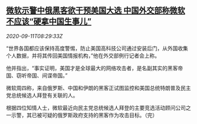 <!--1599814511000-->
[微软示警中俄黑客欲干预美国大选 中国外交部称微软不应该“硬拿中国生事儿”](https://cn.reuters.com/article/msft-election-hackers-china-mofa-0911-idCNKBS262127)
------

<div><i>2020-09-11T08:29:33Z</i></div><p>“世界各国都应该保持高度警惕，防止美国高科技公司通过安装后门，从外国收集个人数据，并将其传回美国情报机构，”他在外交部例行记者会上称。</p><p>他并指出，“事实证明，美国才是全球最大的网络攻击者，是名副其实的黑客帝国、窃听帝国、间谍帝国。”</p><p>微软周四称，来自俄罗斯、中国和伊朗的黑客正试图监控和美国总统特朗普及民主党总统候选人拜登有关联的人。</p><p>根据四位知情人士，微软最近向民主党总统候选人拜登的主要竞选活动顾问公司之一示警，其已被可疑的俄罗斯政府支持的黑客作为攻击目标。（完）</p>
